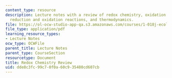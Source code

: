 ```yaml
---
content_type: resource
description: Lecture notes with a review of redox chemistry, oxidation state or number,
  reduction and oxidation reactions, and thermodynamics.
file: https://ol-ocw-studio-app-qa.s3.amazonaws.com/courses/1-018j-ecology-i-the-earth-system-fall-2009/dde8c3fc99c70f0a60c935480cd607cb_MIT1_018JF09_lec03_Redox.pdf
file_type: application/pdf
learning_resource_types:
- Lecture Notes
ocw_type: OCWFile
parent_title: Lecture Notes
parent_type: CourseSection
resourcetype: Document
title: Redox Chemistry Review
uid: dde8c3fc-99c7-0f0a-60c9-35480cd607cb
---
```

